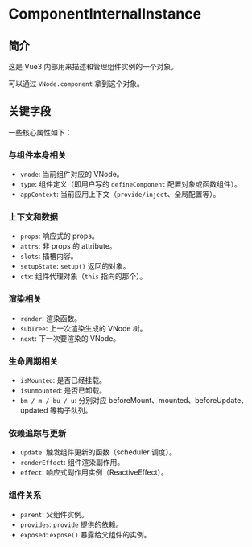 # ComponentInternalInstance

## 简介

这是 Vue3 内部用来描述和管理组件实例的一个对象。

可以通过 `VNode.component` 拿到这个对象。

## 关键字段

一些核心属性如下：

### 与组件本身相关

* `vnode`: 当前组件对应的 VNode。
* `type`: 组件定义（即用户写的 `defineComponent` 配置对象或函数组件）。
* `appContext`: 当前应用上下文（`provide/inject`、全局配置等）。

### 上下文和数据

* `props`: 响应式的 props。
* `attrs`: 非 props 的 attribute。
* `slots`: 插槽内容。
* `setupState`: `setup()` 返回的对象。
* `ctx`: 组件代理对象（`this` 指向的那个）。

### 渲染相关

* `render`: 渲染函数。
* `subTree`: 上一次渲染生成的 VNode 树。
* `next`: 下一次要渲染的 VNode。

### 生命周期相关

* `isMounted`: 是否已经挂载。
* `isUnmounted`: 是否已卸载。
* `bm / m / bu / u`: 分别对应 beforeMount、mounted、beforeUpdate、updated 等钩子队列。

### 依赖追踪与更新

* `update`: 触发组件更新的函数（scheduler 调度）。
* `renderEffect`: 组件渲染副作用。
* `effect`: 响应式副作用实例（ReactiveEffect）。

### 组件关系

* `parent`: 父组件实例。
* `provides`: `provide` 提供的依赖。
* `exposed`: `expose()` 暴露给父组件的实例。

